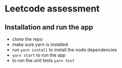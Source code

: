 # Leetcode assessment

## Installation and run the app 
- clone the repo
- make sure yarn is installed
- run `yarn install` to install the node dependencies
- `yarn start` to run the app
- to run the unit tests `yarn test`

